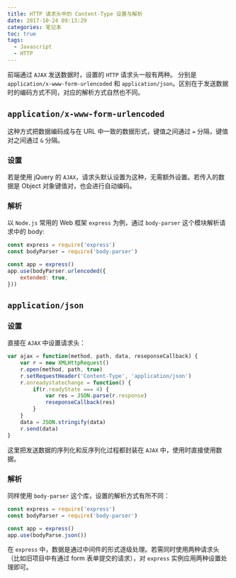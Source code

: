 ```yaml
---
title: HTTP 请求头中的 Content-Type 设置与解析
date: 2017-10-24 09:13:29
categories: 笔记本
toc: true
tags:
  - Javascript
  - HTTP
---
```


前端通过 `AJAX` 发送数据时，设置的 `HTTP` 请求头一般有两种。
分别是 `application/x-www-form-urlencoded` 和 `application/json`。区别在于发送数据时的编码方式不同，对应的解析方式自然也不同。

## `application/x-www-form-urlencoded`

这种方式把数据编码成与在 URL 中一致的数据形式，键值之间通过 `=` 分隔，键值对之间通过 `&` 分隔。

<!-- more -->

### 设置

若是使用 jQuery 的 `AJAX`，请求头默认设置为这种，无需额外设置。若传入的数据是 Object 对象键值对，也会进行自动编码。

### 解析
以 `Node.js` 常用的 Web 框架 `express` 为例，通过 `body-parser` 这个模块解析请求中的 body:

```javascript
const express = require('express')
const bodyParser = require('body-parser')

const app = express()
app.use(bodyParser.urlencoded({
	extended: true,
}))
```

## `application/json`

### 设置
直接在 `AJAX` 中设置请求头：

```javascript
var ajax = function(method, path, data, reseponseCallback) {
    var r = new XMLHttpRequest()
    r.open(method, path, true)
    r.setRequestHeader('Content-Type', 'application/json')
    r.onreadystatechange = function() {
        if(r.readyState === 4) {
            var res = JSON.parse(r.response)
            reseponseCallback(res)
        }
    }
    data = JSON.stringify(data)
    r.send(data)
}
```

这里把发送数据的序列化和反序列化过程都封装在 `AJAX` 中，使用时直接使用数据。

### 解析
同样使用 `body-parser` 这个库，设置的解析方式有所不同：

```javascript
const express = require('express')
const bodyParser = require('body-parser')

const app = express()
app.use(bodyParse.json())
```

在 `express` 中，数据是通过中间件的形式逐级处理。若需同时使用两种请求头（比如旧项目中有通过 form 表单提交的请求），对 `express` 实例应用两种设置处理即可。
